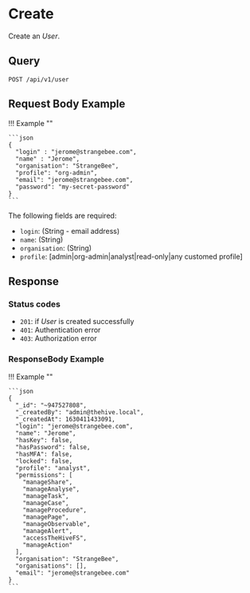 # Create

Create an *User*.

## Query

```plain
POST /api/v1/user
```


##  Request Body Example

!!! Example "" 
    
    ```json
    {
      "login" : "jerome@strangebee.com",
      "name" : "Jerome",
      "organisation": "StrangeBee",
      "profile": "org-admin",
      "email": "jerome@strangebee.com",
      "password": "my-secret-password"
    }
    ```

The following fields are required: 

- `login`: (String - email address)
- `name`: (String)
- `organisation`:  (String)
- `profile`:  [admin|org-admin|analyst|read-only|any customed profile]

## Response

### Status codes

- `201`: if *User* is created successfully
- `401`: Authentication error
- `403`: Authorization error

### ResponseBody Example

!!! Example ""

    ```json
    {
      "_id": "~947527808",
      "_createdBy": "admin@thehive.local",
      "_createdAt": 1630411433091,
      "login": "jerome@strangebee.com",
      "name": "Jerome",
      "hasKey": false,
      "hasPassword": false,
      "hasMFA": false,
      "locked": false,
      "profile": "analyst",
      "permissions": [
        "manageShare",
        "manageAnalyse",
        "manageTask",
        "manageCase",
        "manageProcedure",
        "managePage",
        "manageObservable",
        "manageAlert",
        "accessTheHiveFS",
        "manageAction"
      ],
      "organisation": "StrangeBee",
      "organisations": [],
      "email": "jerome@strangebee.com"
    }
    ```